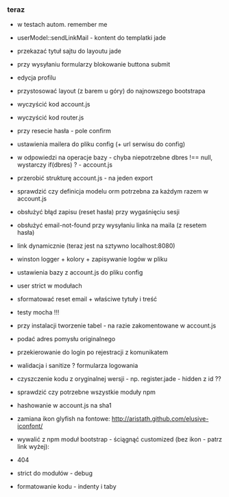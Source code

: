 ### teraz

* w testach autom. remember me

* userModel::sendLinkMail - kontent do templatki jade
* przekazać tytuł sajtu do layoutu jade
* przy wysyłaniu formularzy blokowanie buttona submit
* edycja profilu
* przystosować layout (z barem u góry) do najnowszego bootstrapa
* wyczyścić kod account.js
* wyczyścić kod router.js
* przy resecie hasła - pole confirm
* ustawienia mailera do pliku config (+ url serwisu do config)
* w odpowiedzi na operacje bazy - chyba niepotrzebne dbres !== null, wystarczy if(dbres) ? - account.js
* przerobić strukturę account.js - na jeden export
* sprawdzić czy definicja modelu orm potrzebna za każdym razem w account.js
* obsłużyć błąd zapisu (reset hasła) przy wygaśnięciu sesji
* obsłużyć email-not-found przy wysyłaniu linka na maila (z resetem hasła)
* link dynamicznie (teraz jest na sztywno localhost:8080)
* winston logger + kolory + zapisywanie logów w pliku
* ustawienia bazy z account.js do pliku config
* user strict w modułach

* sformatować reset email + właściwe tytuły i treść

* testy mocha !!!

* przy instalacji tworzenie tabel - na razie zakomentowane w account.js
* podać adres pomysłu originalnego

* przekierowanie do login po rejestracji z komunikatem
* walidacja i sanitize ? formularza logowania
* czyszczenie kodu z oryginalnej wersji - np. register.jade - hidden z id ??
* sprawdzić czy potrzebne wszystkie moduły npm
* hashowanie w account.js na sha1

* zamiana ikon glyfish na fontowe: http://aristath.github.com/elusive-iconfont/
* wywalić z npm moduł bootstrap - ściągnąć customized (bez ikon - patrz link wyżej):

* 404 

* strict do modułów - debug
* formatowanie kodu - indenty i taby